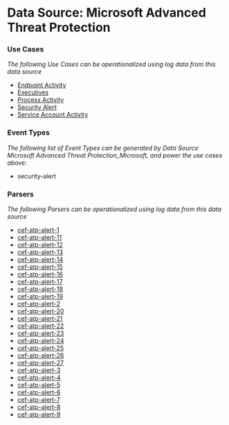 Data Source: Microsoft Advanced Threat Protection
=================================================

### Use Cases

_The following Use Cases can be operationalized using log data from this data source_

* [Endpoint Activity](usecase_endpoint_activity.md)
* [Executives](usecase_executives.md)
* [Process Activity](usecase_process_activity.md)
* [Security Alert](usecase_security_alert.md)
* [Service Account Activity](usecase_service_account_activity.md)


### Event Types

_The following list of Event Types can be generated by Data Source Microsoft Advanced Threat Protection_Microsoft, and power the use cases above:_

- security-alert


### Parsers

_The following Parsers can be operationalized using log data from this data source_

* [cef-atp-alert-1](parserContent_cef-atp-alert-1.md)
* [cef-atp-alert-11](parserContent_cef-atp-alert-11.md)
* [cef-atp-alert-12](parserContent_cef-atp-alert-12.md)
* [cef-atp-alert-13](parserContent_cef-atp-alert-13.md)
* [cef-atp-alert-14](parserContent_cef-atp-alert-14.md)
* [cef-atp-alert-15](parserContent_cef-atp-alert-15.md)
* [cef-atp-alert-16](parserContent_cef-atp-alert-16.md)
* [cef-atp-alert-17](parserContent_cef-atp-alert-17.md)
* [cef-atp-alert-18](parserContent_cef-atp-alert-18.md)
* [cef-atp-alert-19](parserContent_cef-atp-alert-19.md)
* [cef-atp-alert-2](parserContent_cef-atp-alert-2.md)
* [cef-atp-alert-20](parserContent_cef-atp-alert-20.md)
* [cef-atp-alert-21](parserContent_cef-atp-alert-21.md)
* [cef-atp-alert-22](parserContent_cef-atp-alert-22.md)
* [cef-atp-alert-23](parserContent_cef-atp-alert-23.md)
* [cef-atp-alert-24](parserContent_cef-atp-alert-24.md)
* [cef-atp-alert-25](parserContent_cef-atp-alert-25.md)
* [cef-atp-alert-26](parserContent_cef-atp-alert-26.md)
* [cef-atp-alert-27](parserContent_cef-atp-alert-27.md)
* [cef-atp-alert-3](parserContent_cef-atp-alert-3.md)
* [cef-atp-alert-4](parserContent_cef-atp-alert-4.md)
* [cef-atp-alert-5](parserContent_cef-atp-alert-5.md)
* [cef-atp-alert-6](parserContent_cef-atp-alert-6.md)
* [cef-atp-alert-7](parserContent_cef-atp-alert-7.md)
* [cef-atp-alert-8](parserContent_cef-atp-alert-8.md)
* [cef-atp-alert-9](parserContent_cef-atp-alert-9.md)
